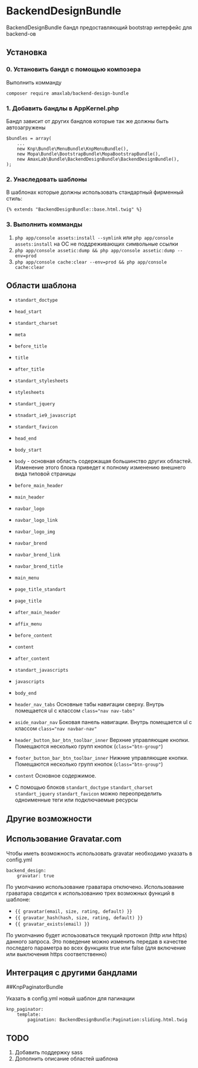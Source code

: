 BackendDesignBundle
================

BackendDesignBundle бандл предоставляющий bootstrap интерфейс для backend-ов

Установка
---------

### 0. Установить бандл с помощью композера

Выполнить комманду

    composer require amaxlab/backend-design-bundle

### 1. Добавить бандлы в AppKernel.php

Бандл зависит от других бандлов которые так же должны быть автозагружены

    $bundles = array(
        ...
        new Knp\Bundle\MenuBundle\KnpMenuBundle(),
        new Mopa\Bundle\BootstrapBundle\MopaBootstrapBundle(),
        new AmaxLab\Bundle\BackendDesignBundle\BackendDesignBundle(),
    );

### 2. Унаследовать шаблоны
В шаблонах которые должны использовать стандартный фирменный стиль:

    {% extends "BackendDesignBundle::base.html.twig" %}

### 3. Выполнить комманды

1. `php app/console assets:install --symlink` или `php app/console assets:install` на ОС не поддреживающих символьные ссылки
2. `php app/console assetic:dump && php app/console assetic:dump --env=prod`
3. `php app/console cache:clear --env=prod && php app/console cache:clear`


Области шаблона
---------------

* `standart_doctype`
* `head_start`
* `standart_charset`
* `meta`
* `before_title`
* `title`
* `after_title`
* `standart_stylesheets`
* `stylesheets`
* `standart_jquery`
* `stnadart_ie9_javascript`
* `standart_favicon`
* `head_end`

* `body_start`
* `body` - основная область содержащая большинство других областей. Изменение этого блока приведет к полному изменению внешнего вида типовой страницы
* `before_main_header`
* `main_header`
* `navbar_logo`
* `navbar_logo_link`
* `navbar_logo_img`
* `navbar_brend`
* `navbar_brend_link`
* `navbar_brend_title`
* `main_menu`
* `page_title_standart`
* `page_title`
* `after_main_header`
* `affix_menu`
* `before_content`
* `content`
* `after_content`
* `standart_javascripts`
* `javascripts`
* `body_end`

* `header_nav_tabs` Основные табы навигации сверху. Внутрь помещается ul с классом `class="nav nav-tabs"`
* `aside_navbar_nav` Боковая панель навигации. Внутрь помещается ul с классом `class="nav navbar-nav"`
* `header_button_bar_btn_toolbar_inner` Верхние управляющие кнопки. Помещаются несколько групп кнопок (`class="btn-group"`)
* `footer_button_bar_btn_toolbar_inner` Нижние управляющие кнопки. Помещаются несколько групп кнопок (`class="btn-group"`)
* `content` Основное содержимое.

* C помощью блоков `standart_doctype` `standart_charset` `standart_jquery` `standart_favicon` можно переопределить одноименные теги или подключаемые ресурсы


Другие возможности
------------------

## Использование Gravatar.com

Чтобы иметь возможность использовать gravatar необходимо указать в config.yml

    backend_design:
        gravatar: true

По умолчанию использование граватара отключено. Использование граватара сводится к использованию трех возможных функций в шаблоне:

* `{{ gravatar(email, size, rating, default) }}` 
* `{{ gravatar_hash(hash, size, rating, default) }}` 
* `{{ gravatar_exists(email) }}` 

По умолчанию будет испоьзоваться текущий протокол (http или https) данного запроса. Это поведение можно изменить передав в качестве последего параметра во всех функциях true или false (для включение или выключения https соответственно)

Интеграция с другими бандлами
-----------------------------

##KnpPaginatorBundle

Указать в config.yml новый шаблон для пагинации

    knp_paginator:
        template:
            pagination: BackendDesignBundle:Pagination:sliding.html.twig

TODO
----

1. Добавить поддержку sass
2. Дополнить описание областей шаблона
